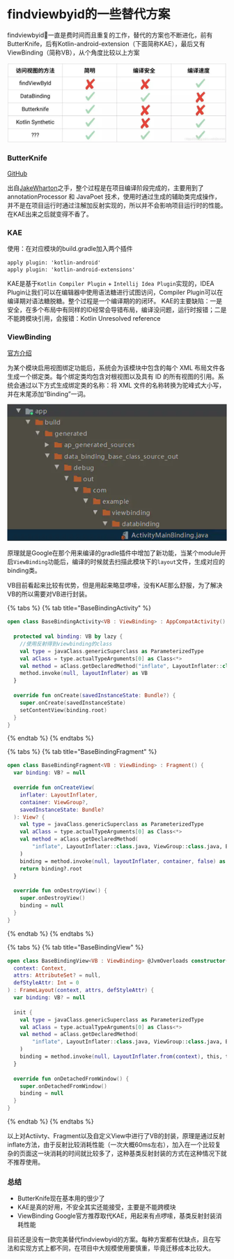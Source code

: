 # findviewbyid的一些替代方案

findviewbyid一直是费时间而且重复的工作，替代的方案也不断进化，前有ButterKnife，后有Kotlin-android-extension（下面简称KAE），最后又有ViewBinding（简称VB），从个角度比较以上方案

![](<../.gitbook/assets/image (13).png>)

### ButterKnife

[GitHub](https://github.com/JakeWharton/butterknife)

出自[JakeWharton](https://github.com/JakeWharton)之手，整个过程是在项目编译阶段完成的，主要用到了 annotationProcessor 和 JavaPoet 技术，使用时通过生成的辅助类完成操作，并不是在项目运行时通过注解加反射实现的，所以并不会影响项目运行时的性能。在KAE出来之后就变得不香了。

### KAE

使用：在对应模块的build.gradle加入两个插件

```
apply plugin: 'kotlin-android'
apply plugin: 'kotlin-android-extensions' 
```

KAE是基于`Kotlin Compiler Plugin` + `Intellij Idea Plugin`实现的，IDEA Plugin让我们可以在编辑器中使用语法糖进行试图访问，Compiler Plugin可以在编译期对语法糖脱糖。整个过程是一个编译期的的闭环。 KAE的主要缺陷：一是安全，在多个布局中有同样的ID经常会导错布局，编译没问题，运行时报错；二是不能跨模块引用，会报错：Kotlin Unresolved reference

### ViewBinding

[官方介绍](https://developer.android.com/topic/libraries/view-binding?hl=zh-cn#setup)

为某个模块启用视图绑定功能后，系统会为该模块中包含的每个 XML 布局文件各生成一个绑定类。每个绑定类均包含对根视图以及具有 ID 的所有视图的引用。系统会通过以下方式生成绑定类的名称：将 XML 文件的名称转换为驼峰式大小写，并在末尾添加“Binding”一词。

![](<../.gitbook/assets/image (11).png>)

原理就是Google在那个用来编译的gradle插件中增加了新功能，当某个module开启`ViewBinding`功能后，编译的时候就去扫描此模块下的`layout`文件，生成对应的binding类。

VB目前看起来比较有优势，但是用起来略显啰嗦，没有KAE那么舒服，为了解决VB的所以需要对VB进行封装。

{% tabs %}
{% tab title="BaseBindingActivity" %}
```kotlin
open class BaseBindingActivity<VB : ViewBinding> : AppCompatActivity() {

  protected val binding: VB by lazy {
    //使用反射得到viewbinding的class
    val type = javaClass.genericSuperclass as ParameterizedType
    val aClass = type.actualTypeArguments[0] as Class<*>
    val method = aClass.getDeclaredMethod("inflate", LayoutInflater::class.java)
    method.invoke(null, layoutInflater) as VB
  }

  override fun onCreate(savedInstanceState: Bundle?) {
    super.onCreate(savedInstanceState)
    setContentView(binding.root)
  }
}
```
{% endtab %}
{% endtabs %}

{% tabs %}
{% tab title="BaseBindingFragment" %}
```kotlin
open class BaseBindingFragment<VB : ViewBinding> : Fragment() {
  var binding: VB? = null

  override fun onCreateView(
    inflater: LayoutInflater,
    container: ViewGroup?,
    savedInstanceState: Bundle?
  ): View? {
    val type = javaClass.genericSuperclass as ParameterizedType
    val aClass = type.actualTypeArguments[0] as Class<*>
    val method = aClass.getDeclaredMethod(
        "inflate", LayoutInflater::class.java, ViewGroup::class.java, Boolean::class.java
    )
    binding = method.invoke(null, layoutInflater, container, false) as VB
    return binding?.root
  }

  override fun onDestroyView() {
    super.onDestroyView()
    binding = null
  }
}
```
{% endtab %}
{% endtabs %}

{% tabs %}
{% tab title="BaseBindingView" %}
```kotlin
open class BaseBindingView<VB : ViewBinding> @JvmOverloads constructor(
  context: Context,
  attrs: AttributeSet? = null,
  defStyleAttr: Int = 0
) : FrameLayout(context, attrs, defStyleAttr) {
  var binding: VB? = null

  init {
    val type = javaClass.genericSuperclass as ParameterizedType
    val aClass = type.actualTypeArguments[0] as Class<*>
    val method = aClass.getDeclaredMethod(
        "inflate", LayoutInflater::class.java, ViewGroup::class.java, Boolean::class.java
    )
    binding = method.invoke(null, LayoutInflater.from(context), this, true) as VB
  }

  override fun onDetachedFromWindow() {
    super.onDetachedFromWindow()
    binding = null
  }
}
```
{% endtab %}
{% endtabs %}

以上对Actiivty、Fragment以及自定义View中进行了VB的封装，原理是通过反射 inflate方法，由于反射比较消耗性能（一次大概60ms左右），加入在一个比较复杂的页面这一块消耗的时间就比较多了，这种基类反射封装的方式在这种情况下就不推荐使用。

### 总结

* ButterKnife现在基本用的很少了&#x20;
* KAE是真的好用，不安全其实还能接受，主要是不能跨模块
* ViewBinding Google官方推荐取代KAE，用起来有点啰嗦，基类反射封装消耗性能

目前还是没有一款完美替代findviewbyid的方案。每种方案都有优缺点，且在写法和实现方式上都不同，在项目中大规模使用要慎重，毕竟迁移成本比较大。
